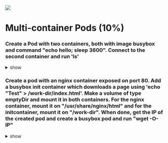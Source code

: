 ![](https://gaforgithub.azurewebsites.net/api?repo=CKAD-exercises/multi_container&empty)

# Multi-container Pods (10%)

### Create a Pod with two containers, both with image busybox and command "echo hello; sleep 3600". Connect to the second container and run 'ls'

<details><summary>show</summary>
<p>

```bash
containers:
  - args:
    - /bin/sh
    - -c
    - echo hello;sleep 3600
    image: busybox
    imagePullPolicy: IfNotPresent
    name: busybox
    resources: {}
  - args:
    - /bin/sh
    - -c
    - echo hello;sleep 3600
    image: busybox
    name: busybox2
```

```bash
kubectl create -f pod.yaml
kubectl exec -it busybox -c busybox2 -- /bin/sh
ls
exit
kubectl delete po busybox
```

</p>
</details>

### Create a pod with an nginx container exposed on port 80. Add a busybox init container which downloads a page using 'echo "Test" > /work-dir/index.html'. Make a volume of type emptyDir and mount it in both containers. For the nginx container, mount it on "/usr/share/nginx/html" and for the initcontainer, mount it on "/work-dir". When done, get the IP of the created pod and create a busybox pod and run "wget -O- IP"

<details><summary>show</summary>
<p>

```bash
containers:
  image: busybox
  imagePullPolicy: IfNotPresent
  name: busybox
  resources: {}
  ports:
  - containerPort: 80
  volumeMounts:
    - name: work-volume
      mountPath: /usr/share/nginx/html
initContainers:
  - name: busybox2
    image: busybox
    command: 
    - "/bin/sh"
    - -c
    - "echo "Test" > /work-dir/index.html"
    volumeMounts:
    - name: work-volume
      mountPath: /work-dir
volumes:
- name: work-volume
  emptyDir: {}
```

```bash
kubectl get pod pod1 -owide
kubectl run tmp --restart=Never --rm --image=busybox -- wget -O- <IP>
```


</p>
</details>

